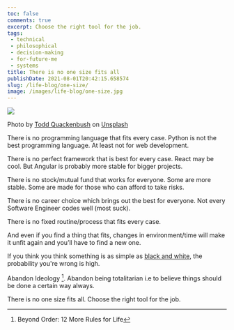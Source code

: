 ```yaml
---
toc: false
comments: true
excerpt: Choose the right tool for the job.
tags:
 - technical
 - philosophical
 - decision-making
 - for-future-me
 - systems
title: There is no one size fits all
publishDate: 2021-08-01T20:42:15.658574
slug: /life-blog/one-size/
image: /images/life-blog/one-size.jpg
---
```

![](/images/life-blog/one-size.jpg)

Photo by <a href="https://unsplash.com/@toddquackenbush?utm_source=unsplash&utm_medium=referral&utm_content=creditCopyText">Todd Quackenbush</a> on <a href="https://unsplash.com/s/photos/tools?utm_source=unsplash&utm_medium=referral&utm_content=creditCopyText">Unsplash</a>
  

There is no programming language that fits every case. Python is not the best programming language. At least not for web development.

There is no perfect framework that is best for every case. React may be cool. But Angular is probably more stable for bigger projects.

There is no stock/mutual fund that works for everyone. Some are more stable. Some are made for those who can afford to take risks.

There is no career choice which brings out the best for everyone. Not every Software Engineer codes well (most suck). 

There is no fixed routine/process that fits every case.

And even if you find a thing that fits, changes in environment/time will make it unfit again and you’ll have to find a new one.

If you think you think something is as simple as [black and white](/black_white), the probability you're wrong is high.

Abandon Ideology [^1]. Abandon being totalitarian i.e to believe things should be done a certain way always. 

There is no one size fits all. Choose the right tool for the job.

[^1]: Beyond Order: 12 More Rules for Life